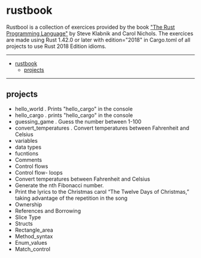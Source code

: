 # rustbook
Rustbool is a collection of exercices provided by the book ["The Rust Programming Language"](https://doc.rust-lang.org/book/title-page.html) by Steve Klabnik and Carol Nichols.
The exercices are made using Rust 1.42.0 or later with edition="2018" in Cargo.toml of all projects to use Rust 2018 Edition idioms. 

----
- [rustbook](#rustbook)
  - [projects](#projects)

----

## projects

- hello_world . Prints "hello_cargo" in the console
- hello_cargo . prints "hello_cargo" in the console
- guessing_game . Guess the number between 1-100
- convert_temperatures . Convert temperatures between Fahrenheit and Celsius
- variables
- data types
- fucntions
- Comments
- Control flows
- Control flow- loops
- Convert temperatures between Fahrenheit and Celsius
- Generate the nth Fibonacci number.
- Print the lyrics to the Christmas carol “The Twelve Days of Christmas,” taking advantage of the repetition in the song
- Ownership
- References and Borrowing
- Slice Type
- Structs
- Rectangle_area
- Method_syntax
- Enum_values
- Match_control






